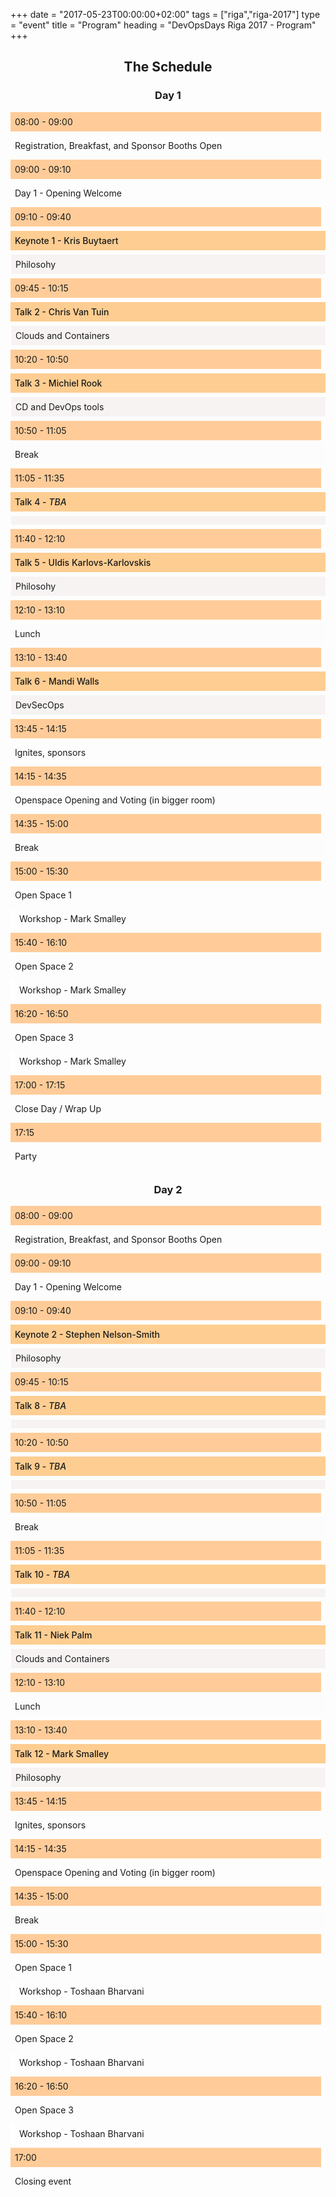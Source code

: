 +++
date = "2017-05-23T00:00:00+02:00"
tags = ["riga","riga-2017"]
type = "event"
title = "Program"
heading = "DevOpsDays Riga 2017 - Program"
+++

<style type="text/css">
.box      { padding: 0.5em; margin-bottom:0.5em; }
.box-grey { padding: 0.5em; margin-bottom:0.5em; background:#e7e3e3}
.box-category { background: #f7f3f3; border-left: 0.1em solid white; }
.box-lightorange  { padding: 0.5em; margin-bottom:0.5em; background:#ffcc99; border-right: 0.5em solid white; }
.centerstyle      { text-align:center; }
.wrapper  { margin:0 auto; }
.speaker { background:#fecd91; font-weight: 500; }
.break { background:#fcfcfc; }
.left-border { border-left: 0.5em solid white; }
/*h1 { text-align:center !important; margin-bottom:1em; }*/
</style>


<div class = "row"><div class="col-md-12 centerstyle"><h2>The Schedule</h2></div></div>

<!-- begin day 1 -->
<div class="row"><div class="col-md-12 centerstyle"><h3>Day 1</h3></div></div>

<div class="row"><div class="col-md-2"></div><div class="box-lightorange col-md-2"><time>08:00 - 09:00</time></div><div class="col-md-6 box">Registration, Breakfast, and Sponsor Booths Open</div></div>
<div class="row"><div class="col-md-2"></div><div class="box-lightorange col-md-2"><time>09:00 - 09:10</time></div><div class="col-md-6 box">Day 1 - Opening Welcome</div></div>
<div class="row"><div class="col-md-2"></div><div class="box-lightorange col-md-2"><time>09:10 - 09:40</time></div><div class="col-md-4 box speaker">Keynote 1 - Kris Buytaert</div><div class="col-md-2 box box-category">Philosohy</div></div>
<div class="row"><div class="col-md-2"></div><div class="box-lightorange col-md-2"><time>09:45 - 10:15</time></div><div class="col-md-4 box speaker">Talk 2 - Chris Van Tuin</div><div class="col-md-2 box box-category">Clouds and Containers</div></div>
<div class="row"><div class="col-md-2"></div><div class="box-lightorange col-md-2"><time>10:20 - 10:50</time></div><div class="col-md-4 box speaker">Talk 3 - Michiel Rook</div><div class="col-md-2 box box-category">CD and DevOps tools</div></div>
<div class="row"><div class="col-md-2"></div><div class="box-lightorange col-md-2"><time>10:50 - 11:05</time></div><div class="col-md-6 box break">Break</div></div>
<div class="row"><div class="col-md-2"></div><div class="box-lightorange col-md-2"><time>11:05 - 11:35</time></div><div class="col-md-4 box speaker">Talk 4 - <em>TBA</em></div><div class="col-md-2 box box-category"></div></div>
<div class="row"><div class="col-md-2"></div><div class="box-lightorange col-md-2"><time>11:40 - 12:10</time></div><div class="col-md-4 box speaker">Talk 5 - Uldis Karlovs-Karlovskis</div><div class="col-md-2 box box-category">Philosohy</div></div>
<div class="row"><div class="col-md-2"></div><div class="box-lightorange col-md-2"><time>12:10 - 13:10</time></div><div class="col-md-6 box break">Lunch</div></div>
<div class="row"><div class="col-md-2"></div><div class="box-lightorange col-md-2"><time>13:10 - 13:40</time></div><div class="col-md-4 box speaker">Talk 6 - Mandi Walls</div><div class="col-md-2 box box-category">DevSecOps</div></div>
<div class="row"><div class="col-md-2"></div><div class="box-lightorange col-md-2"><time>13:45 - 14:15</time></div><div class="col-md-6 box">Ignites, sponsors</div></div>
<div class="row"><div class="col-md-2"></div><div class="box-lightorange col-md-2"><time>14:15 - 14:35</time></div><div class="col-md-6 box">Openspace Opening and Voting (in bigger room)</div></div>
<div class="row"><div class="col-md-2"></div><div class="box-lightorange col-md-2"><time>14:35 - 15:00</time></div><div class="col-md-6 box break">Break</div></div>
<div class="row"><div class="col-md-2"></div><div class="box-lightorange col-md-2"><time>15:00 - 15:30</time></div><div class="col-md-3 box">Open Space 1</div><div class="col-md-3 box left-border">Workshop - Mark Smalley</div></div>
<div class="row"><div class="col-md-2"></div><div class="box-lightorange col-md-2"><time>15:40 - 16:10</time></div><div class="col-md-3 box">Open Space 2</div><div class="col-md-3 box left-border">Workshop - Mark Smalley</div></div>
<div class="row"><div class="col-md-2"></div><div class="box-lightorange col-md-2"><time>16:20 - 16:50</time></div><div class="col-md-3 box">Open Space 3</div><div class="col-md-3 box left-border">Workshop - Mark Smalley</div></div>
<div class="row"><div class="col-md-2"></div><div class="box-lightorange col-md-2"><time>17:00 - 17:15</time></div><div class="col-md-6 box">Close Day / Wrap Up</div></div>
<div class="row"><div class="col-md-2"></div><div class="box-lightorange col-md-2"><time>17:15</time></div><div class="col-md-6 box">Party</div></div>
<!-- end day 1 -->

<!-- begin day 2 -->
<div class="row" style="margin-top:2em;"><div class="col-md-12 centerstyle"><h3>Day 2</h3></div></div>

<div class="row"><div class="col-md-2"></div><div class="box-lightorange col-md-2"><time>08:00 - 09:00</time></div><div class="col-md-6 box">Registration, Breakfast, and Sponsor Booths Open</div></div>
<div class="row"><div class="col-md-2"></div><div class="box-lightorange col-md-2"><time>09:00 - 09:10</time></div><div class="col-md-6 box">Day 1 - Opening Welcome</div></div>
<div class="row"><div class="col-md-2"></div><div class="box-lightorange col-md-2"><time>09:10 - 09:40</time></div><div class="col-md-4 box speaker">Keynote 2 - Stephen Nelson-Smith</div><div class="col-md-2 box box-category">Philosophy</div></div>
<div class="row"><div class="col-md-2"></div><div class="box-lightorange col-md-2"><time>09:45 - 10:15</time></div><div class="col-md-4 box speaker">Talk 8 - <em>TBA</em></div><div class="col-md-2 box box-category"></div></div>
<div class="row"><div class="col-md-2"></div><div class="box-lightorange col-md-2"><time>10:20 - 10:50</time></div><div class="col-md-4 box speaker">Talk 9 - <em>TBA</em></div><div class="col-md-2 box box-category"></div></div>
<div class="row"><div class="col-md-2"></div><div class="box-lightorange col-md-2"><time>10:50 - 11:05</time></div><div class="col-md-6 box break">Break</div></div>
<div class="row"><div class="col-md-2"></div><div class="box-lightorange col-md-2"><time>11:05 - 11:35</time></div><div class="col-md-4 box speaker">Talk 10 - <em>TBA</em></div><div class="col-md-2 box box-category"></div></div>
<div class="row"><div class="col-md-2"></div><div class="box-lightorange col-md-2"><time>11:40 - 12:10</time></div><div class="col-md-4 box speaker">Talk 11 - Niek Palm</div><div class="col-md-2 box box-category">Clouds and Containers</div></div>
<div class="row"><div class="col-md-2"></div><div class="box-lightorange col-md-2"><time>12:10 - 13:10</time></div><div class="col-md-6 box break">Lunch</div></div>
<div class="row"><div class="col-md-2"></div><div class="box-lightorange col-md-2"><time>13:10 - 13:40</time></div><div class="col-md-4 box speaker">Talk 12 - Mark Smalley</div><div class="col-md-2 box box-category">Philosophy</div></div>
<div class="row"><div class="col-md-2"></div><div class="box-lightorange col-md-2"><time>13:45 - 14:15</time></div><div class="col-md-6 box">Ignites, sponsors</div></div>
<div class="row"><div class="col-md-2"></div><div class="box-lightorange col-md-2"><time>14:15 - 14:35</time></div><div class="col-md-6 box">Openspace Opening and Voting (in bigger room)</div></div>
<div class="row"><div class="col-md-2"></div><div class="box-lightorange col-md-2"><time>14:35 - 15:00</time></div><div class="col-md-6 box break">Break</div></div>
<div class="row"><div class="col-md-2"></div><div class="box-lightorange col-md-2"><time>15:00 - 15:30</time></div><div class="col-md-3 box">Open Space 1</div><div class="col-md-3 box left-border">Workshop - Toshaan Bharvani</div></div>
<div class="row"><div class="col-md-2"></div><div class="box-lightorange col-md-2"><time>15:40 - 16:10</time></div><div class="col-md-3 box">Open Space 2</div><div class="col-md-3 box left-border">Workshop - Toshaan Bharvani</div></div>
<div class="row"><div class="col-md-2"></div><div class="box-lightorange col-md-2"><time>16:20 - 16:50</time></div><div class="col-md-3 box">Open Space 3</div><div class="col-md-3 box left-border">Workshop - Toshaan Bharvani</div></div>
<div class="row"><div class="col-md-2"></div><div class="box-lightorange col-md-2"><time>17:00</time></div><div class="col-md-6 box">Closing event</div></div>